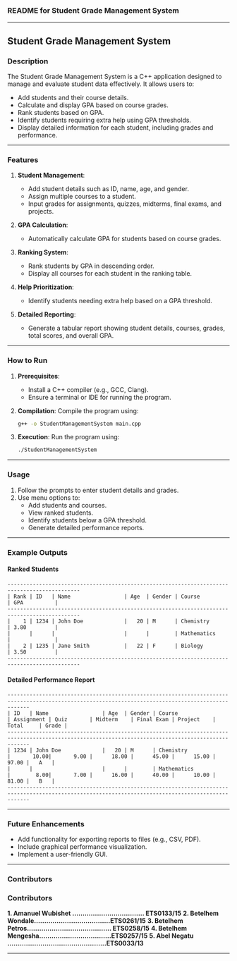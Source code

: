 ### README for Student Grade Management System

---

## **Student Grade Management System**

### **Description**
The Student Grade Management System is a C++ application designed to manage and evaluate student data effectively. It allows users to:
- Add students and their course details.
- Calculate and display GPA based on course grades.
- Rank students based on GPA.
- Identify students requiring extra help using GPA thresholds.
- Display detailed information for each student, including grades and performance.

---

### **Features**
1. **Student Management**:
   - Add student details such as ID, name, age, and gender.
   - Assign multiple courses to a student.
   - Input grades for assignments, quizzes, midterms, final exams, and projects.

2. **GPA Calculation**:
   - Automatically calculate GPA for students based on course grades.

3. **Ranking System**:
   - Rank students by GPA in descending order.
   - Display all courses for each student in the ranking table.

4. **Help Prioritization**:
   - Identify students needing extra help based on a GPA threshold.

5. **Detailed Reporting**:
   - Generate a tabular report showing student details, courses, grades, total scores, and overall GPA.

---

### **How to Run**
1. **Prerequisites**:
   - Install a C++ compiler (e.g., GCC, Clang).
   - Ensure a terminal or IDE for running the program.

2. **Compilation**:
   Compile the program using:
   ```bash
   g++ -o StudentManagementSystem main.cpp
   ```

3. **Execution**:
   Run the program using:
   ```bash
   ./StudentManagementSystem
   ```

---

### **Usage**
1. Follow the prompts to enter student details and grades.
2. Use menu options to:
   - Add students and courses.
   - View ranked students.
   - Identify students below a GPA threshold.
   - Generate detailed performance reports.

---

### **Example Outputs**

#### **Ranked Students**
```
---------------------------------------------------------------------------------------------
| Rank | ID   | Name                 | Age  | Gender | Course                 | GPA          |
---------------------------------------------------------------------------------------------
|    1 | 1234 | John Doe             |   20 | M      | Chemistry              | 3.80         |
|      |      |                      |      |        | Mathematics            |              |
|    2 | 1235 | Jane Smith           |   22 | F      | Biology                | 3.50         |
---------------------------------------------------------------------------------------------
```

#### **Detailed Performance Report**
```
---------------------------------------------------------------------------------------------------------------------------------------------------
| ID   | Name                 | Age  | Gender | Course                 | Assignment | Quiz       | Midterm    | Final Exam | Project    | Total     | Grade |
---------------------------------------------------------------------------------------------------------------------------------------------------
| 1234 | John Doe             |   20 | M      | Chemistry              |       10.00|       9.00 |      18.00 |      45.00 |      15.00 |     97.00 |   A   |
|      |                      |      |        | Mathematics            |        8.00|       7.00 |      16.00 |      40.00 |      10.00 |     81.00 |   B   |
---------------------------------------------------------------------------------------------------------------------------------------------------
```

---

### **Future Enhancements**
- Add functionality for exporting reports to files (e.g., CSV, PDF).
- Include graphical performance visualization.
- Implement a user-friendly GUI.

---

### **Contributors**
### Contributors
**1. Amanuel Wubishet …………………………….. ETS0133/15**
**2.  Betelhem Wondale……………………………….ETS0261/15**
**3.  Betelhem Petros………………………………….. ETS0258/15**
**4.  Betelhem Mengesha……………………………..ETS0257/15**
**5.  Abel Negatu ………………………………………...ETS0033/13**

---
